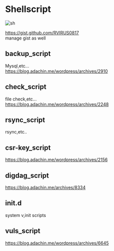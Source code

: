 # Shellscript  

![sh](https://user-images.githubusercontent.com/5633085/37886922-7f223592-30f9-11e8-8668-c795f30da7b6.png)

https://gist.github.com/RVIRUS0817  
manage gist as well   

## backup_script  

Mysql,etc...   
https://blog.adachin.me/wordpress/archives/2910  

## check_script  

file check,etc...  
https://blog.adachin.me/wordpress/archives/2248  

## rsync_script  

rsync,etc..  

## csr-key_script  

https://blog.adachin.me/wordpress/archives/2156  

## digdag_script    

https://blog.adachin.me/archives/8334

## init.d  

system v,init scripts  

## vuls_script  

https://blog.adachin.me/wordpress/archives/6645  
